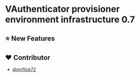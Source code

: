 # VAuthenticator provisioner environment infrastructure 0.7

## :star: New Features


## :heart: Contributor

- [@mrflick72](https://github.com/mrFlick72)